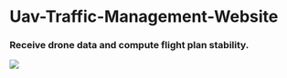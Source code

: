 # Uav-Traffic-Management-Website

### Receive drone data and compute flight plan stability.
![]((https://i.imgur.com/hUnxbkp.gif))
